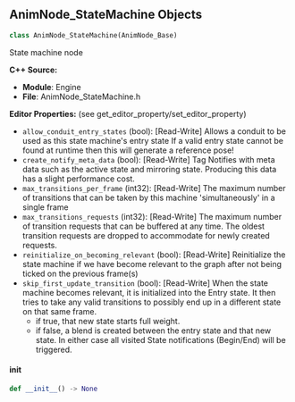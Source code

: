 ## AnimNode_StateMachine Objects

```python
class AnimNode_StateMachine(AnimNode_Base)
```

State machine node

**C++ Source:**

- **Module**: Engine
- **File**: AnimNode_StateMachine.h

**Editor Properties:** (see get_editor_property/set_editor_property)

- ``allow_conduit_entry_states`` (bool):  [Read-Write] Allows a conduit to be used as this state machine's entry state
  If a valid entry state cannot be found at runtime then this will generate a reference pose!
- ``create_notify_meta_data`` (bool):  [Read-Write] Tag Notifies with meta data such as the active state and mirroring state.  Producing this
  data has a  slight performance cost.
- ``max_transitions_per_frame`` (int32):  [Read-Write] The maximum number of transitions that can be taken by this machine 'simultaneously' in a single frame
- ``max_transitions_requests`` (int32):  [Read-Write] The maximum number of transition requests that can be buffered at any time.
  The oldest transition requests are dropped to accommodate for newly created requests.
- ``reinitialize_on_becoming_relevant`` (bool):  [Read-Write] Reinitialize the state machine if we have become relevant to the graph
  after not being ticked on the previous frame(s)
- ``skip_first_update_transition`` (bool):  [Read-Write] When the state machine becomes relevant, it is initialized into the Entry state.
  It then tries to take any valid transitions to possibly end up in a different state on that same frame.
  - if true, that new state starts full weight.
  - if false, a blend is created between the entry state and that new state.
  In either case all visited State notifications (Begin/End) will be triggered.

<a id="unreal.AnimNode_StateMachine.__init__"></a>

#### __init__

```python
def __init__() -> None
```

<a id="unreal.BoneNode"></a>
